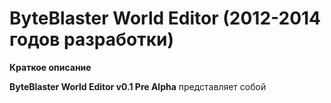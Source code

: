 # ByteBlaster World Editor (2012-2014 годов разработки)

**Краткое описание**

**ByteBlaster World Editor v0.1 Pre Alpha** представляет собой  
